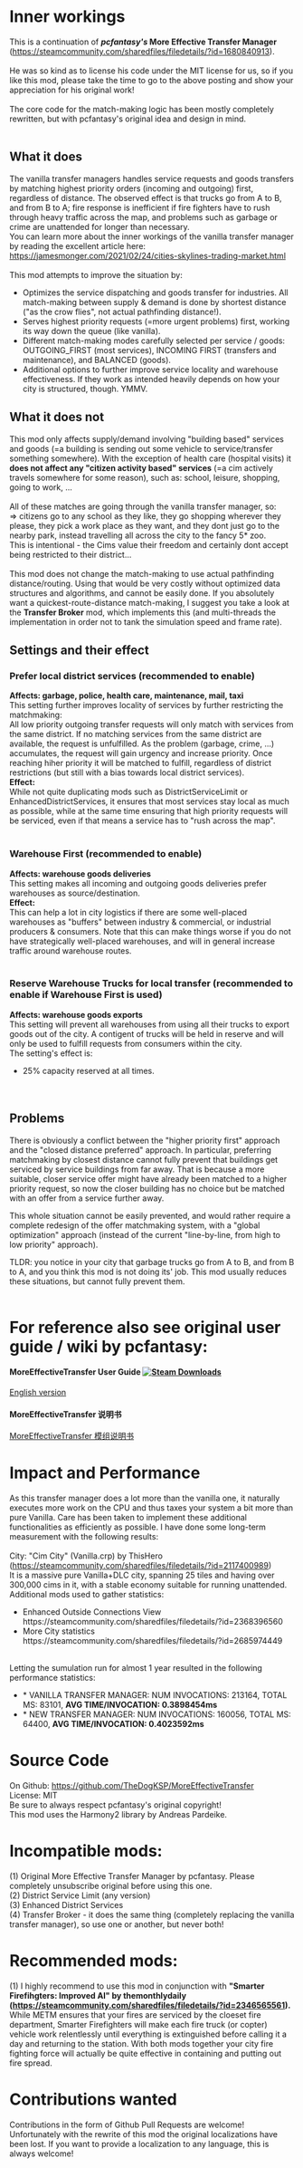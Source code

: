 # Inner workings
This is a continuation of <b><i>pcfantasy's</i> More Effective Transfer Manager</b>
 (https://steamcommunity.com/sharedfiles/filedetails/?id=1680840913).
<br /><br />
He was so kind as to license his code under the MIT license for us, so if you like this mod, please take the time to go to the above posting and show your appreciation for his original work!
<br /><br />
The core code for the match-making logic has been mostly completely rewritten, but with pcfantasy's original idea and design in mind.
<br /><br />


## What it does
The vanilla transfer managers handles service requests and goods transfers by matching highest priority orders (incoming and outgoing) first, regardless of distance.
The observed effect is that trucks go from A to B, and from B to A; fire response is inefficient if fire fighters have to rush through heavy traffic across the map, and problems such as garbage or crime are unattended for longer than necessary.
<br/>
You can learn more about the inner workings of the vanilla transfer manager by reading the excellent article here: https://jamesmonger.com/2021/02/24/cities-skylines-trading-market.html
<br /><br />
This mod attempts to improve the situation by:
<ul>
<li>Optimizes the service dispatching and goods transfer for industries. All match-making between supply & demand is done by shortest distance ("as the crow flies", not actual pathfinding distance!).
<li>Serves highest priority requests (=more urgent problems) first, working its way down the queue (like vanilla).
<li>Different match-making modes carefully selected per service / goods: OUTGOING_FIRST (most services), INCOMING FIRST (transfers and maintenance), and BALANCED (goods).
<li>Additional options to further improve service locality and warehouse effectiveness. If they work as intended heavily depends on how your city is structured, though. YMMV.
</ul>

## What it does not
This mod only affects supply/demand involving "building based" services and goods (=a building is sending out some vehicle to service/transfer something somewhere). With the exception of health care (hospital visits) it <b>does not affect any "citizen activity based" services</b> (=a cim actively travels somewhere for some reason), such as:
school, leisure, shopping, going to work, ...
<br /><br />
All of these matches are going through the vanilla transfer manager, so: <br/>
=> citizens go to any school as they like, they go shopping wherever they please, they pick a work place as they want, and they dont just go to the nearby park, instead travelling all across the city to the fancy 5* zoo.<br/>
This is intentional - the Cims value their freedom and certainly dont accept being restricted to their district...
<br /><br />
This mod does not change the match-making to use actual pathfinding distance/routing. Using that would be very costly without optimized data structures and algorithms, and cannot be easily done. If you absolutely want a quickest-route-distance match-making, I suggest you take a look at the <b>Transfer Broker</b> mod, which implements this (and multi-threads the implementation in order not to tank the simulation speed and frame rate).


## Settings and their effect

### Prefer local district services (recommended to enable)
<b>Affects: garbage, police, health care, maintenance, mail, taxi</b><br />
This setting further improves locality of services by further restricting the matchmaking:<br />
All low priority outgoing transfer requests will only match with services from the same district. If no matching services from the same district are available, the request is unfulfilled.
As the problem (garbage, crime, ...) accumulates, the request will gain urgency and increase priority. Once reaching hiher priority it will be matched to fulfill, regardless of district restrictions (but still with a bias towards local district services).
<br /><b>Effect:</b><br />
While not quite duplicating mods such as DistrictServiceLimit or EnhancedDistrictServices, it ensures that most services stay local as much as possible, while at the same time ensuring that high priority requests will be serviced, even if that means a service has to "rush across the map".
<br /><br />


### Warehouse First (recommended to enable)
<b>Affects: warehouse goods deliveries</b><br />
This setting makes all incoming and outgoing goods deliveries prefer warehouses as source/destination.
<br /><b>Effect:</b><br />
This can help a lot in city logistics if there are some well-placed warehouses as "buffers" between industry & commercial, or industrial producers & consumers.
Note that this can make things worse if you do not have strategically well-placed warehouses, and will in general increase traffic around warehouse routes.
<br /><br />


### Reserve Warehouse Trucks for local transfer (recommended to enable if Warehouse First is used)
<b>Affects: warehouse goods exports</b><br />
This setting will prevent all warehouses from using all their trucks to export goods out of the city.
A contigent of trucks will be held in reserve and will only be used to fulfill requests from consumers within the city.<br />
The setting's effect is: <br />
* 25% capacity reserved at all times.<br />
<br /><br />

  
## Problems
There is obviously a conflict between the "higher priority first" approach and the "closed distance preferred" approach.
In particular, preferring matchmaking by closest distance cannot fully prevent that buildings get serviced by service buildings from far away.
That is because a more suitable, closer service offer might have already been matched to a higher priority request, so now the closer building has no choice but be matched with an offer from a service further away.

This whole situation cannot be easily prevented, and would rather require a complete redesign of the offer matchmaking system, with a "global optimization" approach (instead of the current "line-by-line, from high to low priority" approach).

TLDR: you notice in your city that garbage trucks go from A to B, and from B to A, and you think this mod is not doing its' job. This mod usually reduces these situations, but cannot fully prevent them.
<br /><br />


# For reference also see original user guide / wiki by pcfantasy:
#### MoreEffectiveTransfer User Guide [![Steam Downloads](https://img.shields.io/steam/downloads/1680840913.svg?label=Steam%20downloads&logo=steam)](https://steamcommunity.com/sharedfiles/filedetails/?id=1680840913)
[English version](https://github.com/pcfantasy/MoreEffectiveTransfer/wiki/English-UG) <br>
#### MoreEffectiveTransfer 说明书
[MoreEffectiveTransfer 模组说明书](https://github.com/pcfantasy/MoreEffectiveTransfer/wiki/%E4%B8%AD%E6%96%87%E8%AF%B4%E6%98%8E%E4%B9%A6) <br>

# Impact and Performance
As this transfer manager does a lot more than the vanilla one, it naturally executes more work on the CPU and thus taxes your system a bit more than pure Vanilla.
Care has been taken to implement these additional functionalities as efficiently as possible.
I have done some long-term measurement with the following results:
<br /><br />
City: "Cim City" (Vanilla.crp) by ThisHero		(https://steamcommunity.com/sharedfiles/filedetails/?id=2117400989)
<br />
It is a massive pure Vanilla+DLC city, spanning 25 tiles and having over 300,000 cims in it, with a stable economy suitable for running unattended.
Additional mods used to gather statistics:
<ul>
<li>Enhanced Outside Connections View		https://steamcommunity.com/sharedfiles/filedetails/?id=2368396560
<li>More City statistics		https://steamcommunity.com/sharedfiles/filedetails/?id=2685974449
</ul>
<br />
Letting the sumulation run for almost 1 year resulted in the following performance statistics:
<ul>
<li>* VANILLA TRANSFER MANAGER: NUM INVOCATIONS: 213164, TOTAL MS: 83101, <b>AVG TIME/INVOCATION: 0.3898454ms</b>
<li>* NEW TRANSFER MANAGER: NUM INVOCATIONS: 160056, TOTAL MS: 64400, <b>AVG TIME/INVOCATION: 0.4023592ms</b>
</ul>

# Source Code
On Github: https://github.com/TheDogKSP/MoreEffectiveTransfer
<br />
License: MIT
<br />
Be sure to always respect pcfantasy's original copyright!
<br />
This mod uses the Harmony2 library by Andreas Pardeike.

# Incompatible mods:
(1) Original More Effective Transfer Manager by pcfantasy. Please completely unsubscribe original before using this one.<br/>
(2) District Service Limit (any version)<br/>
(3) Enhanced District Services <br/>
(4) Transfer Broker - it does the same thing (completely replacing the vanilla transfer manager), so use one or another, but never both!
<br/>

# Recommended mods:
(1) I highly recommend to use this mod in conjunction with <b>"Smarter Firefihgters: Improved AI" by themonthlydaily (https://steamcommunity.com/sharedfiles/filedetails/?id=2346565561).</b>
<br/>
While METM ensures that your fires are serviced by the cloeset fire department, Smarter Firefighters will make each fire truck (or copter) vehicle work relentlessly until everything is extinguished before calling it a day and returning to the station.
With both mods together your city fire fighting force will actually be quite effective in containing and putting out fire spread.

# Contributions wanted
Contributions in the form of Github Pull Requests are welcome!
Unfortunately with the rewrite of this mod the original localizations have been lost. If you want to provide a localization to any language, this is always welcome!

